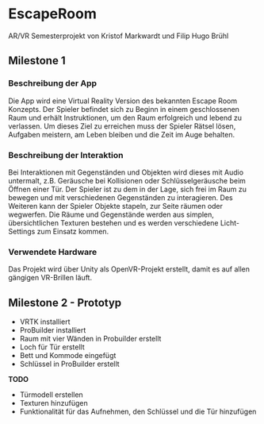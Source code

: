 # EscapeRoom
AR/VR Semesterprojekt von Kristof Markwardt und Filip Hugo Brühl

## Milestone 1
### Beschreibung der App
Die App wird eine Virtual Reality Version des bekannten Escape Room Konzepts.
Der Spieler befindet sich zu Beginn in einem geschlossenen Raum und erhält
Instruktionen, um den Raum erfolgreich und lebend zu verlassen. Um dieses Ziel zu
erreichen muss der Spieler Rätsel lösen, Aufgaben meistern, am Leben bleiben und
die Zeit im Auge behalten.

### Beschreibung der Interaktion
Bei Interaktionen mit Gegenständen und Objekten wird dieses mit Audio untermalt,
z.B. Geräusche bei Kollisionen oder Schlüsselgeräusche beim Öffnen einer Tür.
Der Spieler ist zu dem in der Lage, sich frei im Raum zu bewegen und mit
verschiedenen Gegenständen zu interagieren. Des Weiteren kann der Spieler Objekte
stapeln, zur Seite räumen oder wegwerfen.
Die Räume und Gegenstände werden aus simplen, übersichtlichen Texturen bestehen
und es werden verschiedene Licht-Settings zum Einsatz kommen.

### Verwendete Hardware
Das Projekt wird über Unity als OpenVR-Projekt erstellt, damit es auf allen gängigen
VR-Brillen läuft.

## Milestone 2 - Prototyp
+ VRTK installiert
+ ProBuilder installiert
+ Raum mit vier Wänden in Probuilder erstellt
+ Loch für Tür erstellt
+ Bett und Kommode eingefügt
+ Schlüssel in ProBuilder erstellt

**TODO**
+ Türmodell erstellen
+ Texturen hinzufügen
+ Funktionalität für das Aufnehmen, den Schlüssel und die Tür hinzufügen


